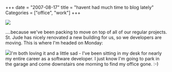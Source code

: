 +++
date = "2007-08-17"
title = "havent had much time to blog lately"
Categories = ["office", "work"]
+++

[![](http://2.bp.blogspot.com/_Vo63LRwAZbk/RsYLERQ4WSI/AAAAAAAAAP0/Z6Sap8em5GY/s400/DSCN0706.JPG)](http://2.bp.blogspot.com/_Vo63LRwAZbk/RsYLERQ4WSI/AAAAAAAAAP0/Z6Sap8em5GY/s1600-h/DSCN0706.JPG)  
  


....because we've been packing to move on top of all of our regular projects. St. Jude has nicely renovated a new building for us, so we developers are moving. This is where I'm headed on Monday:  


  


[![](http://1.bp.blogspot.com/_Vo63LRwAZbk/RsYMGBQ4WUI/AAAAAAAAAQE/jDsZtab8xBA/s400/DSC_4433.JPG)](http://1.bp.blogspot.com/_Vo63LRwAZbk/RsYMGBQ4WUI/AAAAAAAAAQE/jDsZtab8xBA/s1600-h/DSC_4433.JPG)I'm both loving it and a little sad - I've been sitting in my desk for nearly my entire career as a software developer. I just know I'm going to park in the garage and come downstairs one morning to find my office gone. :-)  


[  
](http://picasa.google.com/blogger/)
